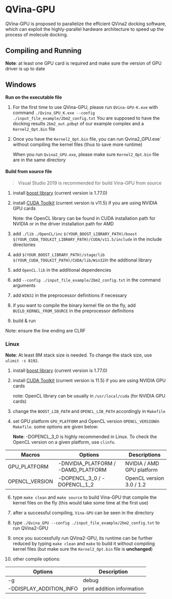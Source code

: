 # QVina-GPU

QVina-GPU is proposed to parallelize the efficient QVina2 docking software, which can exploit the highly-parallel hardware architecture to speed up the process of molecule docking.

## Compiling and Running 

**Note**: at least one GPU card is required and make sure the version of GPU driver is up to date

## Windows

**Run on the executable file**

1. For the first time to use QVina-GPU, please run `QVina-GPU-K.exe` with command `./Qvina_GPU_K.exe --config ./input_file_example/2bm2_config.txt`
   You are supposed to have the docking results `2bm2_out.pdbqt` of our example complex and a `Kernel2_Opt.bin` file
2. Once you have the `Kernel2_Opt.bin` file, you can run Qvina2_GPU.exe` without compiling the kernel files (thus to save more runtime)

   When you run `Qvina2_GPU.exe`, please make sure `Kernel2_Opt.bin` file are in the same directory

#### Build from source file

>Visual Studio 2019 is recommended for build Vina-GPU from source

1. install [boost library](https://www.boost.org/) (current version is 1.77.0)

2. install [CUDA Toolkit](https://developer.nvidia.com/zh-cn/cuda-toolkit) (current version is v11.5) if you are using NVIDIA GPU cards

   Note: the OpenCL library can be found in CUDA installation path for NVIDIA or in the driver installation path for AMD

3. add `./lib` `./OpenCL/inc` `$(YOUR_BOOST_LIBRARY_PATH)/boost` `$(YOUR_CUDA_TOOLKIT_LIBRARY_PATH)/CUDA/v11.5/include` in the include directories

4. add `$(YOUR_BOOST_LIBRARY_PATH)/stage/lib` `$(YOUR_CUDA_TOOLKIT_PATH)/CUDA/lib/Win32`in the addtional library 

5. add `OpenCL.lib` in the additional dependencies 

6. add `--config ./input_file_example/2bm2_config.txt` in the command arguments

7. add `WIN32` in the preprocessor definitions if necessary

8. if you want to compile the binary kernel file on the fly, add `BUILD_KERNEL_FROM_SOURCE` in the preprocessor definitions

9. build & run

Note: ensure the line ending are CLRF

### Linux

**Note**: At least 8M stack size is needed. To change the stack size, use `ulimit -s 8192`.

1. install [boost library](https://www.boost.org/) (current version is 1.77.0)

2. install [CUDA Toolkit](https://developer.nvidia.com/zh-cn/cuda-toolkit) (current version is 11.5) if you are using NVIDIA GPU cards

   note: OpenCL library can be usually in `/usr/local/cuda` (for NVIDIA GPU cards)

3. change the `BOOST_LIB_PATH` and `OPENCL_LIB_PATH` accordingly in `Makefile`

4. set GPU platform `GPU_PLATFORM` and OpenCL version `OPENCL_VERSION`in `Makefile`. some options are given below:

   **Note**: -DOPENCL_3_0 is highly recommended in Linux. To check the OpenCL version on a given platform, use `clinfo`.

|Macros|Options|Descriptions|
|--|--|--|	
|GPU_PLATFORM|-DNVIDIA_PLATFORM / -DAMD_PLATFORM|NVIDIA / AMD GPU platform
|  OPENCL_VERSION | -DOPENCL_3_0 / -DOPENCL_1_2|OpenCL version 3.0 / 1.2

6. type `make clean` and `make source` to build Vina-GPU that compile the kernel files on the fly (this would take some time at the first use)
7. after a successful compiling, `Vina-GPU` can be seen in the directory 
8. type `./Qvina_GPU --config ./input_file_example/2bm2_config.txt` to run QVina2-GPU
9. once you successfully run QVina2-GPU, its runtime can be further reduced by typing `make clean` and `make` to build it without compiling kernel files (but make sure the `Kernel2_Opt.bin` file is **unchanged**)

10. other compile options: 

| Options                 | Description                |
| ----------------------- | -------------------------- |
| -g                      | debug                      |
| -DDISPLAY_ADDITION_INFO | print addition information |